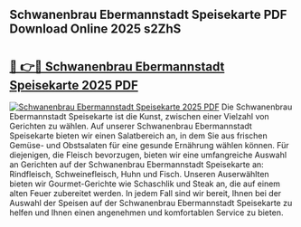 ## Schwanenbrau Ebermannstadt Speisekarte PDF Download Online 2025 s2ZhS

# <h2><a href="http://gc7xd6.nevu.top/?p=Schwanenbrau+Ebermannstadt+Speisekarte">🔗 👉🔴 Schwanenbrau Ebermannstadt Speisekarte 2025 PDF</a></h2>

[![Schwanenbrau Ebermannstadt Speisekarte 2025 PDF](https://i.imgur.com/dBaPXMq.png)](http://gc7xd6.nevu.top/?p=Schwanenbrau+Ebermannstadt+Speisekarte)
Die Schwanenbrau Ebermannstadt Speisekarte ist die Kunst, zwischen einer Vielzahl von Gerichten zu wählen. Auf unserer Schwanenbrau Ebermannstadt Speisekarte bieten wir einen Salatbereich an, in dem Sie aus frischen Gemüse- und Obstsalaten für eine gesunde Ernährung wählen können. Für diejenigen, die Fleisch bevorzugen, bieten wir eine umfangreiche Auswahl an Gerichten auf der Schwanenbrau Ebermannstadt Speisekarte an: Rindfleisch, Schweinefleisch, Huhn und Fisch. Unseren Auserwählten bieten wir Gourmet-Gerichte wie Schaschlik und Steak an, die auf einem alten Feuer zubereitet werden. In jedem Fall sind wir bereit, Ihnen bei der Auswahl der Speisen auf der Schwanenbrau Ebermannstadt Speisekarte zu helfen und Ihnen einen angenehmen und komfortablen Service zu bieten.
